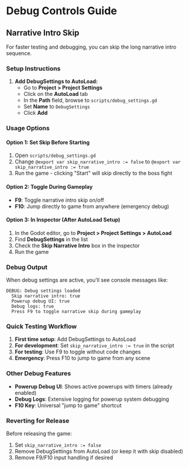# Debug Controls Guide

## Narrative Intro Skip

For faster testing and debugging, you can skip the long narrative intro sequence.

### Setup Instructions

1. **Add DebugSettings to AutoLoad:**
   - Go to **Project > Project Settings**
   - Click on the **AutoLoad** tab
   - In the **Path** field, browse to `scripts/debug_settings.gd`
   - Set **Name** to `DebugSettings`
   - Click **Add**

### Usage Options

#### Option 1: Set Skip Before Starting
1. Open `scripts/debug_settings.gd`
2. Change `@export var skip_narrative_intro := false` to `@export var skip_narrative_intro := true`
3. Run the game - clicking "Start" will skip directly to the boss fight

#### Option 2: Toggle During Gameplay
- **F9**: Toggle narrative intro skip on/off
- **F10**: Jump directly to game from anywhere (emergency debug)

#### Option 3: In Inspector (After AutoLoad Setup)
1. In the Godot editor, go to **Project > Project Settings > AutoLoad**
2. Find **DebugSettings** in the list
3. Check the **Skip Narrative Intro** box in the inspector
4. Run the game

### Debug Output

When debug settings are active, you'll see console messages like:
```
DEBUG: Debug settings loaded
  Skip narrative intro: true
  Powerup debug UI: true
  Debug logs: true
  Press F9 to toggle narrative skip during gameplay
```

### Quick Testing Workflow

1. **First time setup**: Add DebugSettings to AutoLoad
2. **For development**: Set `skip_narrative_intro := true` in the script
3. **For testing**: Use F9 to toggle without code changes
4. **Emergency**: Press F10 to jump to game from any scene

### Other Debug Features

- **Powerup Debug UI**: Shows active powerups with timers (already enabled)
- **Debug Logs**: Extensive logging for powerup system debugging
- **F10 Key**: Universal "jump to game" shortcut

### Reverting for Release

Before releasing the game:
1. Set `skip_narrative_intro := false`
2. Remove DebugSettings from AutoLoad (or keep it with skip disabled)
3. Remove F9/F10 input handling if desired 